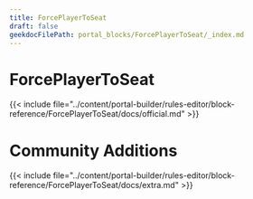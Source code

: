 ```yaml
---
title: ForcePlayerToSeat
draft: false
geekdocFilePath: portal_blocks/ForcePlayerToSeat/_index.md
---
```

# ForcePlayerToSeat
{{< include file="../content/portal-builder/rules-editor/block-reference/ForcePlayerToSeat/docs/official.md" >}}

# Community Additions

{{< include file="../content/portal-builder/rules-editor/block-reference/ForcePlayerToSeat/docs/extra.md" >}}